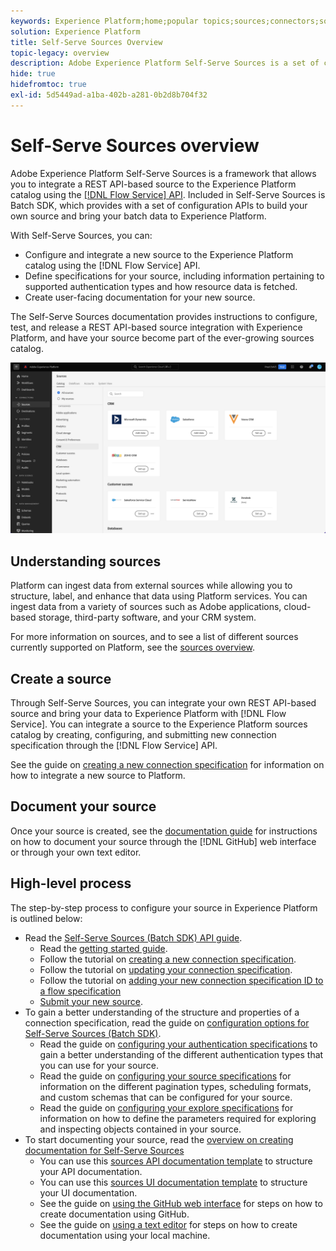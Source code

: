 ```yaml
---
keywords: Experience Platform;home;popular topics;sources;connectors;source connectors;sources sdk;sdk;SDK
solution: Experience Platform
title: Self-Serve Sources Overview
topic-legacy: overview
description: Adobe Experience Platform Self-Serve Sources is a set of configuration APIs that allow you to integrate a REST API-based source using the Flow Service API to bring your data to Experience Platform.
hide: true
hidefromtoc: true
exl-id: 5d5449ad-a1ba-402b-a281-0b2d8b704f32
---
```

# Self-Serve Sources overview

Adobe Experience Platform Self-Serve Sources is a framework that allows you to integrate a REST API-based source to the Experience Platform catalog using the [[!DNL Flow Service] API](https://www.adobe.io/experience-platform-apis/references/flow-service/). Included in Self-Serve Sources is Batch SDK, which provides with a set of configuration APIs to build your own source and bring your batch data to Experience Platform.

With Self-Serve Sources, you can:

* Configure and integrate a new source to the Experience Platform catalog using the [!DNL Flow Service] API.
* Define specifications for your source, including information pertaining to supported authentication types and how resource data is fetched.
* Create user-facing documentation for your new source.

The Self-Serve Sources documentation provides instructions to configure, test, and release a REST API-based source integration with Experience Platform, and have your source become part of the ever-growing sources catalog.

![catalog](./assets/catalog.png)

## Understanding sources

Platform can ingest data from external sources while allowing you to structure, label, and enhance that data using Platform services. You can ingest data from a variety of sources such as Adobe applications, cloud-based storage, third-party software, and your CRM system.

For more information on sources, and to see a list of different sources currently supported on Platform, see the [sources overview](../home.md).

## Create a source

Through Self-Serve Sources, you can integrate your own REST API-based source and bring your data to Experience Platform with [!DNL Flow Service]. You can integrate a source to the Experience Platform sources catalog by creating, configuring, and submitting new connection specification through the [!DNL Flow Service] API.

See the guide on [creating a new connection specification](./api/api-overview.md) for information on how to integrate a new source to Platform.

## Document your source

Once your source is created, see the [documentation guide](./documentation/doc-overview.md) for instructions on how to document your source through the [!DNL GitHub] web interface or through your own text editor.

## High-level process

The step-by-step process to configure your source in Experience Platform is outlined below:

* Read the [Self-Serve Sources (Batch SDK) API guide](./api/api-overview.md).
  * Read the [getting started guide](./api/getting-started.md).
  * Follow the tutorial on [creating a new connection specification](./api/create.md).
  * Follow the tutorial on [updating your connection specification](./api/update-connection-specs.md).
  * Follow the tutorial on [adding your new connection specification ID to a flow specification](./api/update-flow-specs.md)
  * [Submit your new source](./api/submit.md).
* To gain a better understanding of the structure and properties of a connection specification, read the guide on [configuration options for Self-Serve Sources (Batch SDK)](./config/config.md).
  * Read the guide on [configuring your authentication specifications](./config/authspec.md) to gain a better understanding of the different authentication types that you can use for your source.
  * Read the guide on [configuring your source specifications](./config/sourcespec.md) for information on the different pagination types, scheduling formats, and custom schemas that can be configured for your source.
  * Read the guide on [configuring your explore specifications](./config/explorespec.md) for information on how to define the parameters required for exploring and inspecting objects contained in your source.
* To start documenting your source, read the [overview on creating documentation for Self-Serve Sources](./documentation/doc-overview.md)
  * You can use this [sources API documentation template](./documentation/template.md) to structure your API documentation.
  * You can use this [sources UI documentation template](./documentation/ui-template.md) to structure your UI documentation.
  * See the guide on [using the GitHub web interface](./documentation/github.md) for steps on how to create documentation using GitHub.
  * See the guide on [using a text editor](./documentation/text-editor.md) for steps on how to create documentation using your local machine.
